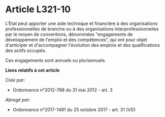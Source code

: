 # Article L321-10

L'Etat peut apporter une aide technique et financière à des organisations professionnelles de branche ou à des organisations
interprofessionnelles par le moyen de conventions, dénommées "engagements de développement de l'emploi et des compétences”,
qui ont pour objet d'anticiper et d'accompagner l'évolution des emplois et des qualifications des actifs occupés.

Ces engagements sont annuels ou pluriannuels.

**Liens relatifs à cet article**

_Créé par_:

  - Ordonnance n°2012-788 du 31 mai 2012 - art. 3

_Abrogé par_:

  - Ordonnance n°2017-1491 du 25 octobre 2017 - art. 31 (VD)
